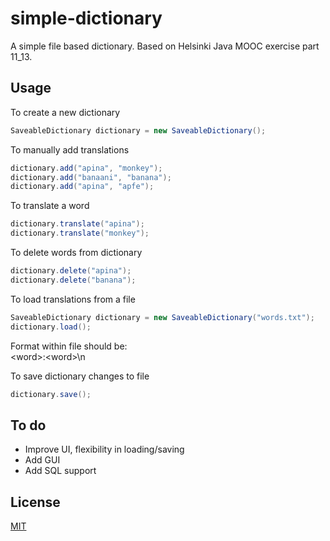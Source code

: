 # simple-dictionary

A simple file based dictionary. Based on Helsinki Java MOOC exercise part 11_13.

## Usage

To create a new dictionary

```java
SaveableDictionary dictionary = new SaveableDictionary();
```

To manually add translations

```java
dictionary.add("apina", "monkey");
dictionary.add("banaani", "banana");
dictionary.add("apina", "apfe");
```

To translate a word

```java
dictionary.translate("apina");
dictionary.translate("monkey");
```

To delete words from dictionary

```java
dictionary.delete("apina");
dictionary.delete("banana");
```

To load translations from a file

```java
SaveableDictionary dictionary = new SaveableDictionary("words.txt");
dictionary.load();
```

Format within file should be:  
\<word\>:\<word\>\n

To save dictionary changes to file

```java
dictionary.save();
```

## To do

- Improve UI, flexibility in loading/saving
- Add GUI
- Add SQL support

## License
[MIT](https://choosealicense.com/licenses/mit/)
